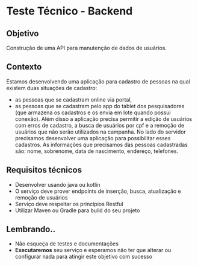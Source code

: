 # Teste Técnico - Backend

## Objetivo
Construção de uma API para manutenção de dados de usuários.

## Contexto
Estamos desenvolvendo uma aplicação para cadastro de pessoas na qual existem duas situações de cadastro:
   - as pessoas que se cadastram online via portal,
   - as pessoas que se cadastram pelo app do tablet dos pesquisadores (que armazena os cadastros e os envia em lote quando possui conexão).
  Além disso a aplicação precisa permitir a edição de usuários com erros de cadastro, a busca de usuários por cpf e a remoção de usuários que não serão utilizados na campanha.
  No lado do servidor precisamos desenvolver uma aplicação para possibilitar esses cadastros.
  As informações que precisamos das pessoas cadastradas são: nome, sobrenome, data de nascimento, endereço, telefones.

## Requisitos técnicos
- Desenvolver usando java ou kotlin
- O serviço deve prover endpoints de inserção, busca, atualização e remoção de usuários
- Serviço deve respeitar os princípios Restful
- Utilizar Maven ou Gradle para build do seu projeto

## Lembrando..
- Não esqueça de testes e documentações
- **Executaremos** seu serviço e esperamos não ter que alterar ou configurar nada para atingir este objetivo com sucesso
